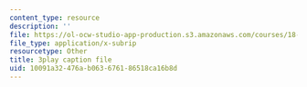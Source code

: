 ```yaml
---
content_type: resource
description: ''
file: https://ol-ocw-studio-app-production.s3.amazonaws.com/courses/18-01sc-single-variable-calculus-fall-2010/10091a32476ab063676186518ca16b8d_kCPVBl953eY.srt
file_type: application/x-subrip
resourcetype: Other
title: 3play caption file
uid: 10091a32-476a-b063-6761-86518ca16b8d
---
```


